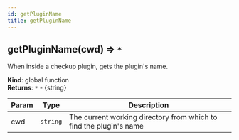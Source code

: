 ```yaml
---
id: getPluginName
title: getPluginName
---
```


<a name="getPluginName"></a>

## getPluginName(cwd) ⇒ <code>\*</code>
When inside a checkup plugin, gets the plugin's name.

**Kind**: global function  
**Returns**: <code>\*</code> - {string}  

| Param | Type | Description |
| --- | --- | --- |
| cwd | <code>string</code> | The current working directory from which to find the plugin's name |


